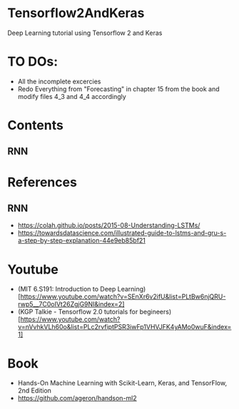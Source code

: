 # Tensorflow2AndKeras
Deep Learning tutorial using Tensorflow 2 and Keras

# TO DOs:
- All the incomplete excercies
- Redo Everything from "Forecasting" in chapter 15 from the book and modify files 4_3 and 4_4 accordingly

# Contents
## RNN

# References
## RNN
- https://colah.github.io/posts/2015-08-Understanding-LSTMs/
- https://towardsdatascience.com/illustrated-guide-to-lstms-and-gru-s-a-step-by-step-explanation-44e9eb85bf21

# Youtube
- (MIT 6.S191: Introduction to Deep Learning)[https://www.youtube.com/watch?v=SEnXr6v2ifU&list=PLtBw6njQRU-rwp5__7C0oIVt26ZgjG9NI&index=2]
- (KGP Talkie - Tensorflow 2.0 tutorials for begineers)[https://www.youtube.com/watch?v=nVvhkVLh60o&list=PLc2rvfiptPSR3iwFp1VHVJFK4yAMo0wuF&index=1]

# Book
- Hands-On Machine Learning with Scikit-Learn, Keras, and TensorFlow, 2nd Edition
- https://github.com/ageron/handson-ml2
